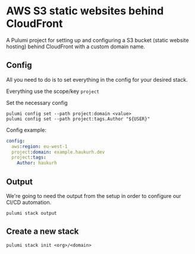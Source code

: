 # AWS S3 static websites behind CloudFront

A Pulumi project for setting up and configuring a S3 bucket (static website hosting) behind CloudFront with a custom 
domain name.

## Config

All you need to do is to set everything in the config for your desired stack.

Everything use the scope/key `project`

Set the necessary config

```shell
pulumi config set --path project:domain <value>
pulumi config set --path project:tags.Author "${USER}"
```

Config example:

```yaml
config:
  aws:region: eu-west-1
  project:domain: example.haukurh.dev
  project:tags:
    Author: haukurh
```

## Output

We're going to need the output from the setup in order to configure our CI/CD automation. 

```shell
pulumi stack output
```

## Create a new stack

```shell
pulumi stack init <org>/<domain>
```
